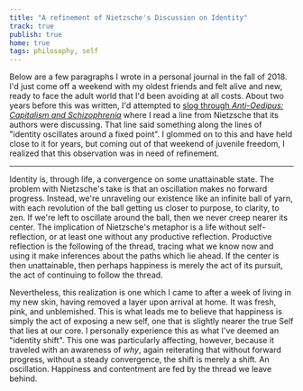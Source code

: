 ```yaml
---
title: "A refinement of Nietzsche's Discussion on Identity"
track: true
publish: true
home: true
tags: philosophy, self
---
```


Below are a few paragraphs I wrote in a personal journal in the fall
of 2018. I'd just come off a weekend with my oldest friends and felt
alive and new, ready to face the adult world that I'd been avoiding at
all costs. About two years before this was written, I'd attempted to
[slog through _Anti-Oedipus: Capitalism and
Schizophrenia_](https://obstacleallusion.com/blog/2019/09/deleuze/)
where I read a line from Nietzsche that its authors were
discussing. That line said something along the lines of "identity
oscillates around a fixed point". I glommed on to this and have held
close to it for years, but coming out of that weekend of juvenile
freedom, I realized that this observation was in need of refinement.

---

Identity is, through life, a convergence on some unattainable
state. The problem with Nietzsche's take is that an oscillation makes
no forward progress. Instead, we're unraveling our existence like an
infinite ball of yarn, with each revolution of the ball getting us
closer to purpose, to clarity, to zen. If we're left to oscillate
around the ball, then we never creep nearer its center. The
implication of Nietzsche's metaphor is a life without self-reflection,
or at least one without any productive reflection. Productive
reflection is the following of the thread, tracing what we know now
and using it make inferences about the paths which lie ahead. If the
center is then unattainable, then perhaps happiness is merely the act
of its pursuit, the act of continuing to follow the thread.

Nevertheless, this realization is one which I came to after a week of
living in my new skin, having removed a layer upon arrival at home. It
was fresh, pink, and unblemished. This is what leads me to believe
that happiness is simply the act of exposing a new self, one that is
slightly nearer the true Self that lies at our core. I personally
experience this as what I've deemed an "identity shift". This one was
particularly affecting, however, because it traveled with an awareness
of _why_, again reiterating that without forward progress, without a
steady convergence, the shift is merely a shift. An
oscillation. Happiness and contentment are fed by the thread we leave
behind.
